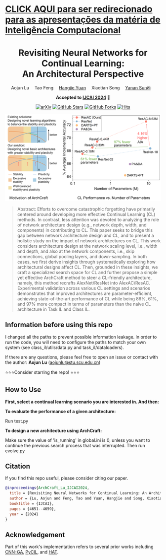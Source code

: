 <h1><a href='https://github.com/thisIsNilton/ArchCraft_NAS/tree/minotauro/apresentacoes'>CLICK AQUI para ser redirecionado para as apresentações da matéria de Inteligência Computacional</a></h1>
<div align="center">
<h1> Revisiting Neural Networks for Continual Learning:<br />
  An Architectural Perspective
</h1>
<div>
    <a>Aojun Lu</a>&emsp;
    <a target='_blank'>Tao Feng</a>&emsp;
    <a href='https://jacobyuan7.github.io/' target='_blank'>Hangjie Yuan</a>&emsp;
    <a>Xiaotian Song</a>&emsp;
    <a href='https://yn-sun.github.io/' target='_blank'>Yanan Sun&#9993</a>&emsp;
</div>

<strong>Accepted to <a href='https://ijcai24.org/' target='_blank'>IJCAI 2024</a> :partying_face:</strong>

[![arXiv](https://img.shields.io/badge/arXiv-Paper-<COLOR>.svg)](https://arxiv.org/abs/2404.07965)
[![GitHub Stars](https://img.shields.io/github/stars/byyx666/ArchCraft?style=social)](https://github.com/byyx666/ArchCraft)
[![GitHub Forks](https://img.shields.io/github/forks/byyx666/ArchCraft)](https://github.com/byyx666/ArchCraft)
[![Hits](https://hits.seeyoufarm.com/api/count/incr/badge.svg?url=https%3A%2F%2Fgithub.com%2Fbyyx666%2FArchCraft&count_bg=%2379C83D&title_bg=%23555555&icon=&icon_color=%23E7E7E7&title=hits&edge_flat=false)](https://hits.seeyoufarm.com)
</div>

![colored_mesh (1)](teaser.png)

> Abstract:
> Efforts to overcome catastrophic forgetting have primarily centered around developing more effective Continual Learning (CL) methods. In contrast, less attention was devoted to analyzing the role of network architecture design (e.g., network depth, width, and components) in contributing to CL. This paper seeks to bridge this gap between network architecture design and CL, and to present a holistic study on the impact of network architectures on CL. This work considers architecture design at the network scaling level, i.e., width and depth, and also at the network components, i.e., skip connections, global pooling layers, and down-sampling. In both cases, we first derive insights through systematically exploring how architectural designs affect CL. Then, grounded in these insights, we craft a specialized search space for CL and further propose a simple yet effective ArchCraft method to steer a CL-friendly architecture, namely, this method recrafts AlexNet/ResNet into AlexAC/ResAC. Experimental validation across various CL settings and scenarios demonstrates that improved architectures are parameter-efficient, achieving state-of-the-art performance of CL while being 86%, 61%, and 97% more compact in terms of parameters than the naive CL architecture in Task IL and Class IL. 

## Information before using this repo
I changed all the paths to prevent possible information leakage.
In order to run the code, you will need to configure the paths to match your own system (see class_il/utils/data.py and task_il/dataloaders).

If there are any questions, please feel free to open an issue or contact with the author: **Aojun Lu** ([aojunlu@stu.scu.edu.cn](mailto:aojunlu@stu.scu.edu.cn))

⭐⭐⭐Consider starring the repo! ⭐⭐⭐

## How to Use
**First, select a continual learning scenario you are interested in. And then:**

**To evaluate the performance of a given architecture:**

Run test.py

**To design a new architecture using ArchCraft:**

Make sure the value of 'is_running' in global.ini is 0, unless you want to continue the previous search process that was interrupted. 
Then run evolve.py

## Citation
If you find this repo useful, please consider citing our paper.
```bibtex
@inproceedings{ArchCraft_Lu_IJCAI2024,
  title = {Revisiting Neural Networks for Continual Learning: An Architectural Perspective},
  author = {Lu, Aojun and Feng, Tao and Yuan, Hangjie and Song, Xiaotian and Sun, Yanan},
  booktitle = {IJCAI},
  pages = {4651--4659},
  year = {2024}
}
```

## Acknowledgement
Part of this work's implementation refers to several prior works including [CNN-GA](https://github.com/yn-sun/cnn-ga), [PyCIL](https://github.com/G-U-N/PyCIL), and [HAT](https://github.com/joansj/hat).
